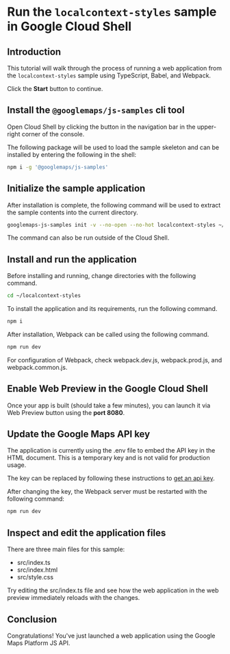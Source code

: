 # Run the `localcontext-styles` sample in Google Cloud Shell

<walkthrough-tutorial-duration duration="10"/>

## Introduction

This tutorial will walk through the process of running a web application from
the `localcontext-styles` sample using TypeScript, Babel, and Webpack.

Click the **Start** button to continue.

## Install the `@googlemaps/js-samples` cli tool

Open Cloud Shell by clicking the
<walkthrough-cloud-shell-icon></walkthrough-cloud-shell-icon> button in the
navigation bar in the upper-right corner of the console.

The following package will be used to load the sample skeleton and can be
installed by entering the following in the shell:

```bash
npm i -g '@googlemaps/js-samples'
```

## Initialize the sample application

After installation is complete, the following command will be used to extract
the sample contents into the current directory.

```bash
googlemaps-js-samples init -v --no-open --no-hot localcontext-styles ~/localcontext-styles
```

The command can also be run outside of the Cloud Shell.

## Install and run the application

Before installing and running, change directories with the following command.

```bash
cd ~/localcontext-styles
```

To install the application and its requirements, run the following command.

```bash
npm i
```

After installation, Webpack can be called using the following command.

```bash
npm run dev
```

For configuration of Webpack, check
<walkthrough-editor-open-file filePath="localcontext-styles/webpack.dev.js">webpack.dev.js</walkthrough-editor-open-file>,
<walkthrough-editor-open-file filePath="localcontext-styles/webpack.prod.js">webpack.prod.js</walkthrough-editor-open-file>,
and
<walkthrough-editor-open-file filePath="localcontext-styles/webpack.common.js">webpack.common.js</walkthrough-editor-open-file>.

## Enable Web Preview in the Google Cloud Shell

Once your app is built (should take a few minutes), you can launch it via
<walkthrough-spotlight-pointer target="cloudshell" spotlightId="devshell-web-preview-button">Web
Preview button</walkthrough-spotlight-pointer> using the **port 8080**.

## Update the Google Maps API key

The application is currently using the
<walkthrough-editor-open-file filePath="localcontext-styles/.env">.env</walkthrough-editor-open-file>
file to embed the API key in the HTML document. This is a temporary key and is
not valid for production usage.

The key can be replaced by following these instructions to
[get an api key](https://developers.google.com/maps/documentation/javascript/get-api-key).

After changing the key, the Webpack server must be restarted with the following
command:

```bash
npm run dev
```

## Inspect and edit the application files

There are three main files for this sample:

*   <walkthrough-editor-open-file filePath="localcontext-styles/src/index.ts">src/index.ts</walkthrough-editor-open-file>
*   <walkthrough-editor-open-file filePath="localcontext-styles/src/index.html">src/index.html</walkthrough-editor-open-file>
*   <walkthrough-editor-open-file filePath="localcontext-styles/src/style.css">src/style.css</walkthrough-editor-open-file>

Try editing the <walkthrough-editor-open-file filePath="localcontext-styles/src/index.ts">src/index.ts</walkthrough-editor-open-file> file and see how the web application in the web preview immediately reloads with the changes.

## Conclusion

<walkthrough-conclusion-trophy></walkthrough-conclusion-trophy>

Congratulations! You've just launched a web application using the Google Maps
Platform JS API.
